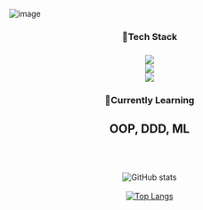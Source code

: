 ![image](https://github.com/SYEON10/SYEON10/assets/131231117/0d1859e9-c956-4fc0-b9a8-8918c5578680)

<!--
<div align="center">
  <li>이화여자대학교 사이버보안전공 21학번</li>
  <li>게임개발동아리 KING 12기 (2022.3~2023.2)</li>
  <li>게임개발동아리 KING 14기 회장(2024.3~)</li>
  <li>게임개발동아리 BRIDGE 11기(2023.9~)</li>
  <li>웹개발소모임 PROCO(2024.1~2024.3)</li>
</div>
-->

<div align="center">
  <h3><b> 🔨Tech Stack </b><h3>
    <p herf="https://skillicons.dev">
      <img src="https://skillicons.dev/icons?i=cs,cpp,unity"/><br/>
      <img src="https://skillicons.dev/icons?i=java,spring,mysql"/><br/>
      <img src="https://skillicons.dev/icons?i=git,github,aws"/><br/>
    </p>
  <h3><b> 🌱Currently Learning </b></h3>
    <h2>OOP, DDD, ML</h2><br/><br/>

  ![GitHub stats](https://github-readme-stats.vercel.app/api?username=SYEON10&show_icons=true&theme=transparent&rank_icon=github) </br></br>
  [![Top Langs](https://github-readme-stats.vercel.app/api/top-langs/?username=SYEON10&layout=compact)](https://github.com/SYEON10/github-readme-stats)
</div>
